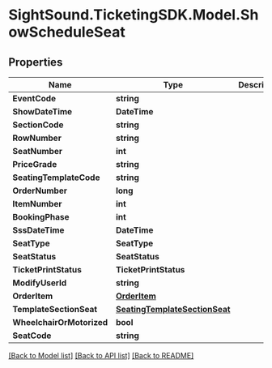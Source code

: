 # SightSound.TicketingSDK.Model.ShowScheduleSeat

## Properties

Name | Type | Description | Notes
------------ | ------------- | ------------- | -------------
**EventCode** | **string** |  | 
**ShowDateTime** | **DateTime** |  | 
**SectionCode** | **string** |  | 
**RowNumber** | **string** |  | 
**SeatNumber** | **int** |  | [optional] 
**PriceGrade** | **string** |  | 
**SeatingTemplateCode** | **string** |  | [optional] 
**OrderNumber** | **long** |  | [optional] 
**ItemNumber** | **int** |  | [optional] 
**BookingPhase** | **int** |  | [optional] 
**SssDateTime** | **DateTime** |  | [optional] 
**SeatType** | **SeatType** |  | [optional] 
**SeatStatus** | **SeatStatus** |  | [optional] 
**TicketPrintStatus** | **TicketPrintStatus** |  | [optional] 
**ModifyUserId** | **string** |  | [optional] 
**OrderItem** | [**OrderItem**](OrderItem.md) |  | [optional] 
**TemplateSectionSeat** | [**SeatingTemplateSectionSeat**](SeatingTemplateSectionSeat.md) |  | [optional] 
**WheelchairOrMotorized** | **bool** |  | [optional] 
**SeatCode** | **string** |  | [optional] 

[[Back to Model list]](../README.md#documentation-for-models) [[Back to API list]](../README.md#documentation-for-api-endpoints) [[Back to README]](../README.md)

